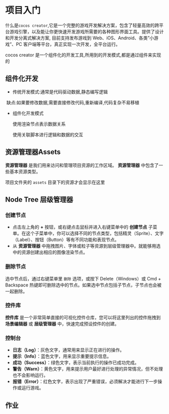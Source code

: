 # 项目入门

什么是``cocos creator``,它是一个完整的游戏开发解决方案，包含了轻量高效的跨平台游戏引擎，以及能让你更快速开发游戏所需要的各种图形界面工具。提供了设计和开发分离式解决方案, 目前支持发布游戏到 Web、iOS、Android、各类”小游戏”、PC 客户端等平台，真正实现一次开发，全平台运行。

cocos creator 是一个组件化的开发工具,所用到的开发模式,都是通过组件来实现的

## 组件化开发

+ 传统开发模式:通常是代码驱动数据,静态编写逻辑

​	缺点:如果要修改数据,需要直接修改代码,重新编译,代码复杂不易移植

+ 组件化开发模式

	使用渲染节点表示数据关系

	使用关联脚本进行逻辑和数据的交互

	

## 资源管理器Assets

**资源管理器** 是我们用来访问和管理项目资源的工作区域。 **资源管理器** 中包含了一些基本资源类型。

项目文件夹的 `assets` 目录下的资源才会显示在这里

## Node Tree 层级管理器

### 创建节点

- 点击左上角的 **+** 按钮，或右键点击鼠标并进入右键菜单中的 **创建节点** 子菜单。在这个子菜单中，你可以选择不同的节点类型，包括精灵（Sprite）、文字（Label）、按钮（Button）等有不同功能和表现节点。
- 从 **资源管理器** 中拖拽图片、字体或粒子等资源到层级管理器中。就能够用选中的资源创建出相应的图像渲染节点。

### 删除节点

选中节点后，通过右键菜单里 `删除` 选项，或按下 Delete（Windows）或 Cmd + Backspace 热键即可删除选中的节点。如果选中节点包括子节点，子节点也会被一起删除。

### 控件库

**控件库** 是一个非常简单直接的可视化控件仓库，您可以将这里列出的控件拖拽到 **场景编辑器** 或 **层级管理器** 中，快速完成预设控件的创建。

### 控制台

- **日志（Log）**：灰色文字，通常用来显示正在进行的操作。
- **提示（Info）**：蓝色文字，用来显示重要提示信息。
- **成功（Success）**：绿色文字，表示当前执行的操作已成功完成。
- **警告（Warn）**：黄色文字，用来提示用户最好进行处理的异常情况，但不处理也不会影响运行。
- **报错（Error）**：红色文字，表示出现了严重错误，必须解决才能进行下一步操作或运行游戏。

## 作业

